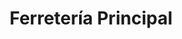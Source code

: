---
title: "Ferretería Principal"
url: /ciudad-guayana-puerto-ordaz/ferreteria-principal/
shop: Eisenwaren
---